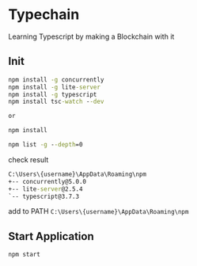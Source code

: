# Typechain

Learning Typescript by making a Blockchain with it

## Init

```cmd
npm install -g concurrently
npm install -g lite-server
npm install -g typescript
npm install tsc-watch --dev

or

npm install
```

```cmd
npm list -g --depth=0
```

check result

```cmd
C:\Users\{username}\AppData\Roaming\npm
+-- concurrently@5.0.0
+-- lite-server@2.5.4
`-- typescript@3.7.3
```

add to PATH `C:\Users\{username}\AppData\Roaming\npm`

## Start Application

```cmd
npm start
```

